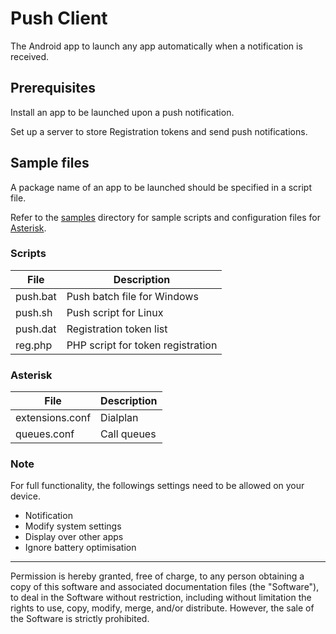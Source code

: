 # Push Client

The Android app to launch any app automatically when a notification is received.

## Prerequisites

Install an app to be launched upon a push notification.

Set up a server to store Registration tokens and send push notifications.

## Sample files

A package name of an app to be launched should be specified in a script file.

Refer to the [samples](samples) directory for sample scripts and configuration files for [Asterisk](https://www.asterisk.org/).

### Scripts

| File     | Description                       |
| -------- | --------------------------------- |
| push.bat | Push batch file for Windows       |
| push.sh  | Push script for Linux             |
| push.dat | Registration token list           |
| reg.php  | PHP script for token registration |

### Asterisk

| File            | Description |
| --------------- | ----------- |
| extensions.conf | Dialplan    |
| queues.conf     | Call queues |

### Note

For full functionality, the followings settings need to be allowed on your device.

- Notification
- Modify system settings
- Display over other apps
- Ignore battery optimisation

---
Permission is hereby granted, free of charge, to any person obtaining a copy of this software and associated documentation files (the "Software"), to deal in the Software without restriction, including without limitation the rights to use, copy, modify, merge, and/or distribute. However, the sale of the Software is strictly prohibited.
